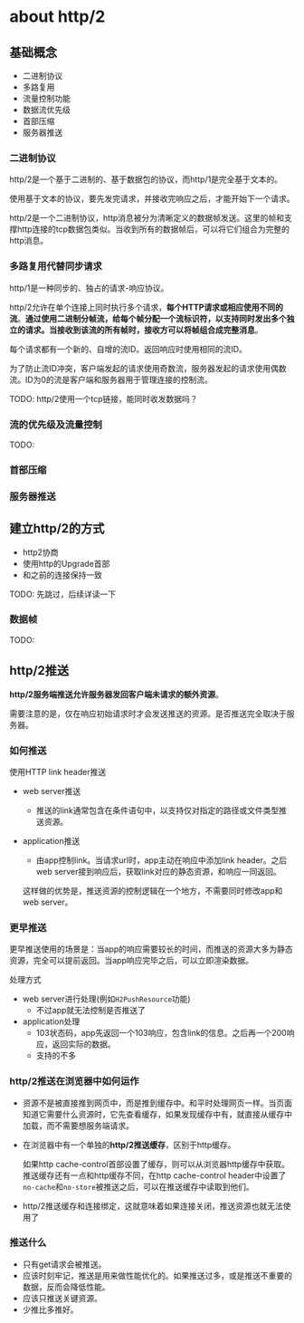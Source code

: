 # about http/2

## 基础概念

- 二进制协议
- 多路复用
- 流量控制功能
- 数据流优先级
- 首部压缩
- 服务器推送

### 二进制协议

http/2是一个基于二进制的、基于数据包的协议，而http/1是完全基于文本的。

使用基于文本的协议，要先发完请求，并接收完响应之后，才能开始下一个请求。

http/2是一个二进制协议，http消息被分为清晰定义的数据帧发送。这里的帧和支撑http连接的tcp数据包类似。当收到所有的数据帧后，可以将它们组合为完整的http消息。

### 多路复用代替同步请求

http/1是一种同步的、独占的请求-响应协议。

http/2允许在单个连接上同时执行多个请求，**每个HTTP请求或相应使用不同的流**。**通过使用二进制分帧流，给每个帧分配一个流标识符，以支持同时发出多个独立的请求。当接收到该流的所有帧时，接收方可以将帧组合成完整消息**。

每个请求都有一个新的、自增的流ID。返回响应时使用相同的流ID。

为了防止流ID冲突，客户端发起的请求使用奇数流，服务器发起的请求使用偶数流。ID为0的流是客户端和服务器用于管理连接的控制流。

TODO: http/2使用一个tcp链接，能同时收发数据吗？

### 流的优先级及流量控制

TODO:

### 首部压缩

### 服务器推送

## 建立http/2的方式

- http2协商
- 使用http的Upgrade首部
- 和之前的连接保持一致

TODO: 先跳过，后续详读一下

### 数据帧

TODO:

## http/2推送

**http/2服务端推送允许服务器发回客户端未请求的额外资源**。

需要注意的是，仅在响应初始请求时才会发送推送的资源。是否推送完全取决于服务器。

### 如何推送

使用HTTP link header推送
- web server推送
  - 推送的link通常包含在条件语句中，以支持仅对指定的路径或文件类型推送资源。
- application推送
  - 由app控制link。当请求url时，app主动在响应中添加link header。之后web server接到响应后，获取link对应的静态资源，和响应一同返回。

  这样做的优势是，推送资源的控制逻辑在一个地方，不需要同时修改app和web server。

### 更早推送

更早推送使用的场景是：当app的响应需要较长的时间，而推送的资源大多为静态资源，完全可以提前返回。当app响应完毕之后，可以立即渲染数据。

处理方式
- web server进行处理(例如`H2PushResource`功能)
  - 不过app就无法控制是否推送了
- application处理
  - 103状态码，app先返回一个103响应，包含link的信息。之后再一个200响应，返回实际的数据。
  - 支持的不多

### http/2推送在浏览器中如何运作

- 资源不是被直接推到网页中，而是推到缓存中。和平时处理网页一样。当页面知道它需要什么资源时，它先查看缓存，如果发现缓存中有，就直接从缓存中加载，而不需要想服务端请求。
- 在浏览器中有一个单独的**http/2推送缓存**，区别于http缓存。

  如果http cache-control首部设置了缓存，则可以从浏览器http缓存中获取。推送缓存还有一点和http缓存不同，在http cache-control header中设置了`no-cache`和`no-store`被推送之后，可以在推送缓存中读取到他们。
- http/2推送缓存和连接绑定，这就意味着如果连接关闭，推送资源也就无法使用了

### 推送什么

- 只有get请求会被推送。
- 应该时刻牢记，推送是用来做性能优化的。如果推送过多，或是推送不重要的数据，反而会降低性能。
- 应该只推送关键资源。
- 少推比多推好。

